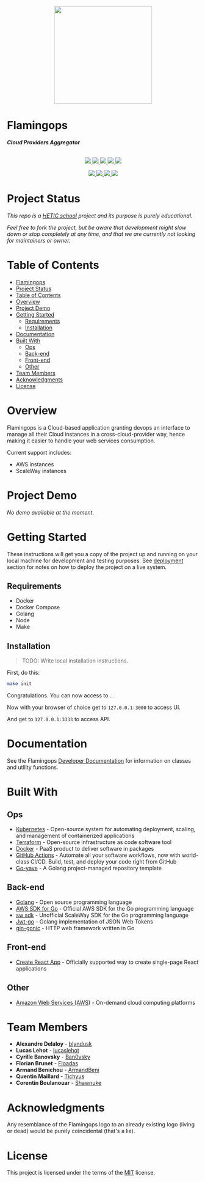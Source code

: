 <p align="center">
  <img src="https://github.com/blyndusk/flamingops/blob/main/assets/flamingo_v2.png?raw=true" width="256">
</p>

Flamingops
====
***Cloud Providers Aggregator***

<p align="center">
    <br/>
    <a href="https://github.com/blyndusk/flamingops/releases">
      <img src="https://img.shields.io/github/v/release/blyndusk/flamingops"/>
    </a>
    <a href="https://github.com/blyndusk/flamingops/commits/main">
      <img src="https://img.shields.io/github/release-date/blyndusk/flamingops"/>
    </a>
    <a href="https://github.com/blyndusk/flamingops/issues">
      <img src="https://img.shields.io/github/issues/blyndusk/flamingops"/>
    </a>
    <a href="https://github.com/blyndusk/flamingops/pulls">
      <img src="https://img.shields.io/github/issues-pr/blyndusk/flamingops"/>
    </a>
    <a href="https://github.com/blyndusk/flamingops/blob/main/LICENSE">
      <img src="https://img.shields.io/github/license/blyndusk/flamingops"/>
    </a>
</p>

<p align="center">
  <a href="https://github.com/blyndusk/flamingops/actions/workflows/ci.api.yml">
      <img src="https://github.com/blyndusk/flamingops/actions/workflows/ci.api.yml/badge.svg"/>
    </a>
     <a href="https://github.com/blyndusk/flamingops/actions/workflows/cd.api.yml">
      <img src="https://github.com/blyndusk/flamingops/actions/workflows/cd.api.yml/badge.svg"/>
    </a>
    <a href="https://github.com/blyndusk/flamingops/actions/workflows/ci.ui.yml">
      <img src="https://github.com/blyndusk/flamingops/actions/workflows/ci.ui.yml/badge.svg"/>
    </a>
     <a href="https://github.com/blyndusk/flamingops/actions/workflows/cd.ui.yml">
      <img src="https://github.com/blyndusk/flamingops/actions/workflows/cd.ui.yml/badge.svg"/>
    </a>
</p>

# Project Status
*This repo is a [HETIC school](https://www.hetic.net/) project and its purpose is purely educational.* 

*Feel free to fork the project, but be aware that development might slow down or stop completely at any time, and that we are currently not looking for maintainers or owner.*

# Table of Contents
- [Flamingops](#flamingops)
- [Project Status](#project-status)
- [Table of Contents](#table-of-contents)
- [Overview](#overview)
- [Project Demo](#project-demo)
- [Getting Started](#getting-started)
  - [Requirements](#requirements)
  - [Installation](#installation)
- [Documentation](#documentation)
- [Built With](#built-with)
  - [Ops](#ops)
  - [Back-end](#back-end)
  - [Front-end](#front-end)
  - [Other](#other)
- [Team Members](#team-members)
- [Acknowledgments](#acknowledgments)
- [License](#license)

# Overview
Flamingops is a Cloud-based application granting devops an interface to manage all their Cloud instances in a cross-cloud-provider way, hence making it easier to handle your web services consumption.

Current support includes:
* AWS instances
* ScaleWay instances

# Project Demo
*No demo available at the moment.*

# Getting Started
These instructions will get you a copy of the project up and running on your local machine for development and testing purposes. See [deployment](#deployment) section for notes on how to deploy the project on a live system.

## Requirements
* Docker
* Docker Compose
* Golang
* Node
* Make

## Installation
> TODO: Write local installation instructions.

First, do this:
```bash
make init
```

Congratulations. You can now access to ...

Now with your browser of choice get to `127.0.0.1:3000` to access UI.

And get to `127.0.0.1:3333` to access API.

# Documentation
See the Flamingops [Developer Documentation](https://github.com/blyndusk/flamingops/wiki/) for information on classes and utility functions.


# Built With
## Ops
* [Kubernetes](https://kubernetes.io/) - Open-source system for automating deployment, scaling, and management of containerized applications
* [Terraform](https://www.terraform.io/) - Open-source infrastructure as code software tool
* [Docker](https://www.docker.com/) - PaaS product to deliver software in packages
* [GitHub Actions](https://github.com/features/actions) - Automate all your software workflows, now with world-class CI/CD. Build, test, and deploy your code right from GitHub
* [Go-yave](https://github.com/blyndusk/go-yave) - A Golang project-managed repository template

## Back-end
* [Golang](https://golang.org/) - Open source programming language
* [AWS SDK for Go](https://github.com/aws/aws-sdk-go) - Official AWS SDK for the Go programming language
* [sw sdk]() - Unofficial ScaleWay SDK for the Go programming language
* [Jwt-go](https://github.com/dgrijalva/jwt-go) - Golang implementation of JSON Web Tokens
* [gin-gonic](https://github.com/gin-gonic/gin) - HTTP web framework written in Go

## Front-end
* [Create React App](https://create-react-app.dev/) - Officially supported way to create single-page React applications

## Other
* [Amazon Web Services (AWS)](https://aws.amazon.com/) - On-demand cloud computing platforms

# Team Members
* **Alexandre Delaloy** - [blyndusk](https://github.com/blyndusk)
* **Lucas Lehot** - [lucaslehot](https://github.com/lucaslehot)
* **Cyrille Banovsky** - [Ban0vsky](https://github.com/Ban0vsky)
* **Florian Brunet** - [Floadas](https://github.com/Floadas)
* **Armand Benichou** - [ArmandBeni](https://github.com/ArmandBeni)
* **Quentin Maillard** - [Tichyus](https://github.com/Tichyus)
* **Corentin Boulanouar** - [Shawnuke](https://github.com/Shawnuke)

# Acknowledgments

Any resemblance of the Flamingops logo to an already existing logo (living or dead) would be purely coincidental (that's a lie).

# License
This project is licensed under the terms of the [MIT](./flamingops/LICENSE) license.